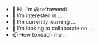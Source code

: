 - 👋 Hi, I’m @zefrawendi
- 👀 I’m interested in ...
- 🌱 I’m currently learning ...
- 💞️ I’m looking to collaborate on ...
- 📫 How to reach me ...

<!---
zefrawendi/zefrawendi is a ✨ special ✨ repository because its `README.md` (this file) appears on your GitHub profile.
You can click the Preview link to take a look at your changes.
--->
